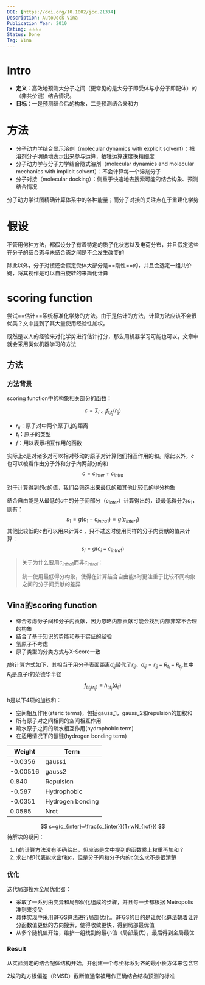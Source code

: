```yaml
---
DOI: [https://doi.org/10.1002/jcc.21334]
Description: AutoDock Vina
Publication Year: 2010
Rating: ⭐⭐⭐⭐
Status: Done
Tag: Vina
---
```

# Intro

- **定义**：高效地预测大分子之间（更常见的是大分子即受体与小分子即配体）的（非共价键）结合情况。
- **目标**：一是预测结合后的构象，二是预测结合亲和力

# 方法

- 分子动力学结合显示溶剂（molecular dynamics with explicit solvent）：把溶剂分子明确地表示出来参与运算，牺牲运算速度换精细度
- 分子动力学与分子力学结合隐式溶剂（molecular dynamics and molecular mechanics with implicit solvent）：不会计算每一个溶剂分子
- 分子对接（molecular docking）：侧重于快速地去搜索可能的结合构象、预测结合情况

分子动力学试图精确计算体系中的各种能量；而分子对接的关注点在于重建化学势

# 假设

不管用何种方法，都假设分子有着特定的质子化状态以及电荷分布，并且假定这些在分子的结合态与未结合态之间是不会发生改变的

除此以外，分子对接还会假定受体大部分是==刚性==的，并且会选定一组共价键，将其视作是可以自由旋转的来简化计算

# scoring function

尝试==估计==系统标准化学势的方法。由于是估计的方法，计算方法应该不会很优美？文中提到了其大量使用经验性加权。

既然是以人的经验来对化学势进行估计打分，那么用机器学习可能也可以，文章中就会采用类似机器学习的方法

## 方法

### 方法背景

scoring function中的构象相关部分的函数：

$$  
c=\sum_{i<j}f_{t_it_j}(r_{ij})  
$$
- $r_{ij}$：原子对中两个原子i,j的距离
- $t_i$：原子的类型  
- $f$：用以表示相互作用的函数

实际上$c$是对诸多对可以相对移动的原子对计算他们相互作用的和。除此以外，$c$也可以被看作由分子外和分子内两部分的和
$$  
c=c_{inter}+c_{intra}  
$$

对于计算得到的$c$的值，我们会筛选出来最低的和其他比较低的得分构象

结合自由能是从最低的$c$中的分子间部分（$c_{inter}$）计算得出的，设最低得分为$c_1$，则有：
$$  
s_1=g(c_1-c_{intra1})=g(c_{inter1})  
$$
其他比较低的$c$也可以用来计算$c$ ，只不过这时使用同样的分子内贡献的值来计算：
$$  
s_i=g(c_i-c_{intra1})  
$$
> 关于为什么要用$c_{intra1}$而非$c_{intrai}$：
> 
> 统一使用最低得分构象，使得在计算结合自由能s时更注重于比较不同构象之间的分子间贡献的差异

## Vina的scoring function

- 综合考虑分子间和分子内贡献，因为忽略内部贡献可能会找到内部非常不合理的构象
- 结合了基于知识的势能和基于实证的经验
- 氢原子不考虑
- 原子类型的分类方式与X-Score一致

$f$的计算方式如下，其相当于用分子表面距离$d_{ij}$替代了$r_{ij}$。$d_{ij}=r_{ij}-R_{t_i}-R_{t_j}$,其中$R_t$是原子$t$的范德华半径
$$  
f_{t_it_j(r_{ij})}\equiv h_{t_it_j}(d_{ij})  
$$

h是以下4项的加权和：
- 空间相互作用(steric terms)，包括gauss_1，gauss_2和repulsion的加权和
- 所有原子对之间相同的空间相互作用
- 疏水原子之间的疏水相互作用(hydrophobic term)
- 在适用情况下的氢键(hydrogen bonding term)

|Weight|Term|
|---|---|
|-0.0356|gauss1|
|-0.00516|gauss2|
|0.840|Repulsion|
|-0.587|Hydrophobic|
|-0.0351|Hydrogen bonding|
|0.0585|Nrot|

$$  
s=g(c_{inter}=\frac{c_{inter}}{1+wN_{rot}})  
$$
待解决的疑问：
1. h的计算方法没有明确给出，但应该是文中提到的函数乘上权重再加和？
2. 求出h即代表能求出f和c，但是分子间和分子内的c怎么求不是很清楚

### 优化

迭代局部搜索全局优化器：
- 采取了一系列由变异和局部优化组成的步骤，并且每一步都根据 Metropolis 准则来接受
- 具体实现中采用BFGS算法进行局部优化。BFGS的目的是让优化算法朝着让评分函数值更低的方向搜索，使得收敛更快，得到局部最优值
- 从多个随机值开始，维护一组找到的最小值（局部最优），最后得到全局最优

### Result

从实验测定的结合配体结构开始，并创建一个与坐标系对齐的最小长方体来包含它

2埃的均方根偏差（RMSD）截断值通常被用作正确结合结构预测的标准